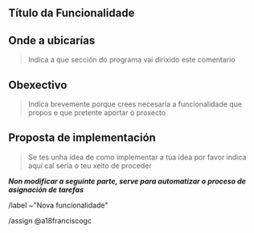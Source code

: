 ## Título da Funcionalidade

>

## Onde a ubicarías

> Indica a que sección do programa vai dirixido este comentario

## Obexectivo

> Indica brevemente porque crees necesaria a funcionalidade que propos e que pretente aportar ó proxecto

## Proposta de implementación

> Se tes unha idea de como implementar a túa idea por favor indica aquí cal sería o teu xeito de proceder

***Non modificar a seguinte parte, serve para automatizar o proceso de asignación de tarefas***

/label ~"Nova funcionalidade"

/assign @a18franciscogc
